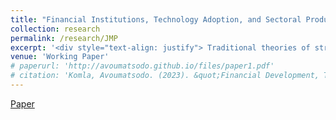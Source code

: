 ```yaml
---
title: "Financial Institutions, Technology Adoption, and Sectoral Productivity Convergence, JMP (2023)"
collection: research
permalink: /research/JMP
excerpt: '<div style="text-align: justify"> Traditional theories of structural transformation fail to explain the disparities between employment and value added shares. Buera and Kaboski (2009) consider this divergence to be a significant puzzle within the realm of structural transformation theories, particularly when examining multiple countries. Taking the specific case of South Korea into account, it is observed that the value added share in manufacturing does not decline in the later stages of development, unlike the employment share. To address this issue, I propose a Schumpeterian framework that incorporates technological innovation and trade at the sector level. This framework allows for distinct predictions regarding employment and value added shares. In a closed economy, the model demonstrates an equilibrium where the share of value added equals the share of labor. However, I argue that when a country opens up to trade and establishes a monopoly through innovation in a specific sector (e.g., the manufacturing sector in South Korea's case), it reduces its reliance on imported intermediate goods in that sector. Consequently, the share of value added continues to rise even as the share of labor declines. This phenomenon is attributed to the increased innovation in manufacturing relative to other sectors, resulting in higher productivity growth in manufacturing. While this may have a negative impact on the labor share in manufacturing, it simultaneously boosts profits for the monopolistic innovator.</div>'
venue: 'Working Paper'
# paperurl: 'http://avoumatsodo.github.io/files/paper1.pdf'
# citation: 'Komla, Avoumatsodo. (2023). &quot;Financial Development, Technology Adoption, and Sectoral Productivity Convergence.&quot; <i>Working Paper</i>.'
---
```

[Paper](http://avoumatsodo.github.io/files/JMP.pdf)
<!-- [Slides]() -->

<!-- This paper is about the number 1. The number 2 is left for future work. -->

<!-- [Download paper here](http://academicpages.github.io/files/paper1.pdf) -->

<!-- Recommended citation: Your Name, You. (2009). "Paper Title Number 1." <i>Journal 1</i>. 1(1). -->





